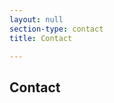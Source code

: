 ```yaml
---
layout: null
section-type: contact
title: Contact

---
```

## Contact

[comment]: <> (Send me an email if you would like to get in touch, hire me for your next project, have questions or feedback on my apps, or just want to say hello.)
